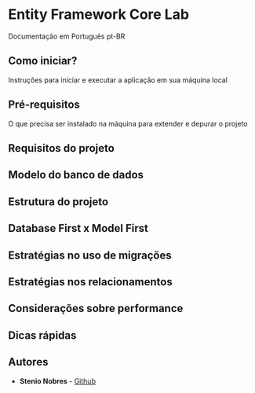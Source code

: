 # Entity Framework Core Lab

Documentação em Português pt-BR

## Como iniciar?

Instruções para iniciar e executar a aplicação em sua máquina local

## Pré-requisitos

O que precisa ser instalado na máquina para extender e depurar o projeto

## Requisitos do projeto

## Modelo do banco de dados

## Estrutura do projeto

## Database First x Model First

## Estratégias no uso de migrações

## Estratégias nos relacionamentos

## Considerações sobre performance

## Dicas rápidas

## Autores

* **Stenio Nobres** - [Github](https://github.com/stenionobres)